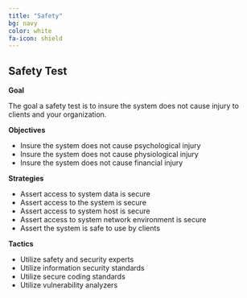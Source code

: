```yaml
---
title: "Safety"
bg: navy
color: white
fa-icon: shield
---
```


## Safety Test

**Goal**

The goal a safety test is to insure the system does not cause injury to clients and your organization.

**Objectives**

* Insure the system does not cause psychological injury
* Insure the system does not cause physiological injury
* Insure the system does not cause financial injury

**Strategies**

* Assert access to system data is secure
* Assert access to the system is secure
* Assert access to system host is secure
* Assert access to system network environment is secure
* Assert the system is safe to use by clients

**Tactics**

* Utilize safety and security experts
* Utilize information security standards
* Utilize secure coding standards
* Utilize vulnerability analyzers
